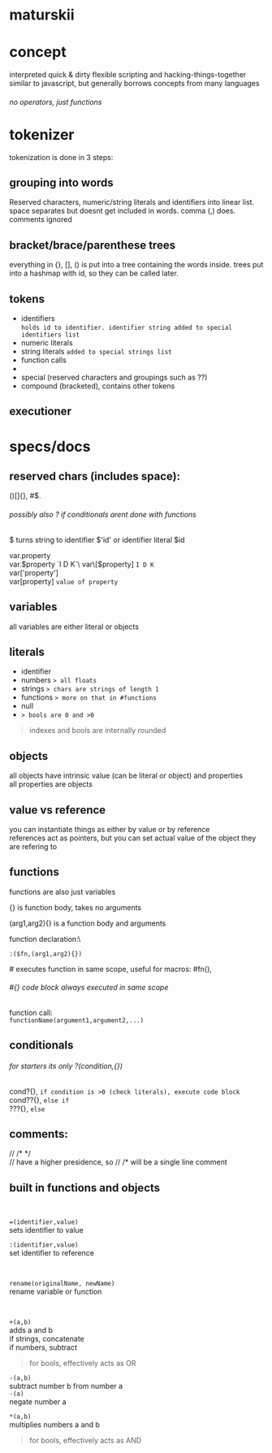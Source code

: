 # maturskii

# concept
interpreted quick & dirty flexible scripting and hacking-things-together\
similar to javascript, but generally borrows concepts from many languages
###### no operators, just functions

# tokenizer
tokenization is done in 3 steps:

## grouping into words
Reserved characters, numeric/string literals and identifiers into linear list. space separates but doesnt get included in words. comma (,) does. comments ignored

## bracket/brace/parenthese trees
everything in {}, [], () is put into a tree containing the words inside. trees put into a hashmap with id, so they can be called later.

## tokens
* identifiers\
`holds id to identifier. identifier string added to special identifiers list`
* numeric literals
* string literals `added to special strings list`
* function calls
*
* special (reserved characters and groupings such as ??)
* compound (bracketed), contains other tokens

## executioner


# specs/docs

## reserved chars (includes space):
()[]{}, #$.

###### possibly also ? if conditionals arent done with functions


$ turns string to identifier $'id' or identifier literal $id

var.property\
var.$property `I D K`\
var\[$property\] `I D K`\
var\['property'\]\
var\[property\] `value of property`

## variables
all variables are either literal or objects

## literals
* identifier
* numbers  `> all floats`
* strings  `> chars are strings of length 1`
* functions  `> more on that in #functions`
* null
* `> bools are 0 and >0`

> indexes and bools are internally rounded

## objects
all objects have intrinsic value (can be literal or object) and properties\
all properties are objects

## value vs reference
you can instantiate things as either by value or by reference\
references act as pointers, but you can set actual value of the object they are refering to

## functions
functions are also just variables

{} is function body, takes no arguments

(arg1,arg2){} is a function body and arguments

function declaration:\
```
:($fn,(arg1,arg2){})
```

\# executes function in same scope, useful for macros: #fn(),

###### #{} code block always executed in same scope

function call:\
`functionName(argument1,argument2,...)`

## conditionals

###### for starters its only ?(condition,{})

cond?{}, `if condition is >0 (check literals), execute code block`\
cond??{}, `else if`\
???{}, `else`

## comments:
// /\* \*/\
// have a higher presidence, so // /\* will be a single line comment

## built in functions and objects
</br>

`=(identifier,value)`\
sets identifier to value

`:(identifier,value)`\
set identifier to reference

</br>

`rename(originalName, newName)`\
rename variable or function

</br>

`+(a,b)`\
adds a and b\
if strings, concatenate\
if numbers, subtract
> for bools, effectively acts as OR 

`-(a,b)`\
subtract number b from number a\
`-(a)`\
negate number a

`*(a,b)`\
multiplies numbers a and b
> for bools, effectively acts as AND
